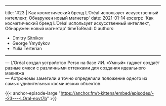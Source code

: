 
---
title: '#23 | Как косметический бренд L’Oréal использует искусственный интеллект, Обнаружен новый магнетар'
date: 2021-01-14
excerpt: 'Как косметический бренд L’Oréal использует искусственный интеллект, Обнаружен новый магнетар'
timeToRead: 0
authors:
  - Dmitry Sitnikov
  - George Ymydykov
  - Yulia Terterian
---

— L’Oréal создал устройство Perso на базе ИИ. «Умный» гаджет создаёт разные смеси с различными оттенками для создания идеального макияжа<br/>
— Астрономы заметили и точно определили положение одного из самых удивительных космических объектов 

{{< anchor-episode-large "https://anchor.fm/t-kittens/embed/episodes/--23----LOral-eovt7b" >}}
